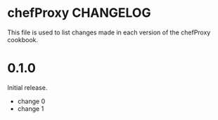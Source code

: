 # chefProxy CHANGELOG

This file is used to list changes made in each version of the chefProxy cookbook.

# 0.1.0

Initial release.

- change 0
- change 1

